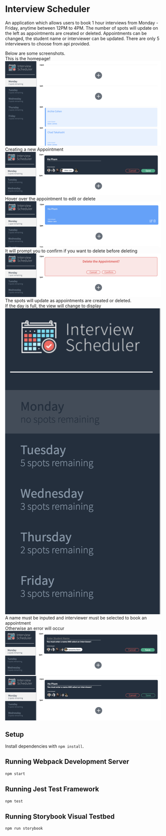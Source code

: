 # Interview Scheduler

An application which allows users to book 1 hour interviews from Monday - Friday, anytime between 12PM to 4PM.
The number of spots will update on the left as appointments are created or deleted.
Appointments can be changed, the student name or interviewer can be updated.
There are only 5 interviewers to choose from api provided.


Below are some screenshots.<br/>
This is the homepage!
!["Homepage"](https://raw.githubusercontent.com/haphamo/scheduler/master/docs/Homepage.png)
Creating a new Appointment
!["Create Appointment"](https://github.com/haphamo/scheduler/blob/master/docs/create-appointment.png)
Hover over the appointment to edit or delete
!["HoverView](https://github.com/haphamo/scheduler/blob/master/docs/hoverview.png)
It will prompt you to confirm if you want to delete before deleting
!["confirmDelete](https://raw.githubusercontent.com/haphamo/scheduler/master/docs/confirm-delete.png)
The spots will update as appointments are created or deleted.<br/>
If the day is full, the view will change to display
!["spots"](https://raw.githubusercontent.com/haphamo/scheduler/master/docs/spots-full.png)
A name must be inputed and interviewer must be selected to book an appointment<br/>
Otherwise an error will occur
![errorNoName](https://raw.githubusercontent.com/haphamo/scheduler/master/docs/error-no-name.png)<br/>
![errorNoInterviewer](https://raw.githubusercontent.com/haphamo/scheduler/master/docs/error-no-interviewer.png)


## Setup

Install dependencies with `npm install`.

## Running Webpack Development Server

```sh
npm start
```

## Running Jest Test Framework

```sh
npm test
```

## Running Storybook Visual Testbed

```sh
npm run storybook
```
